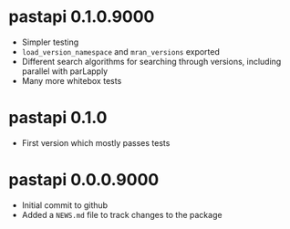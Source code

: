 # pastapi 0.1.0.9000

* Simpler testing
* `load_version_namespace` and `mran_versions` exported
* Different search algorithms for searching through versions, including parallel with parLapply
* Many more whitebox tests

# pastapi 0.1.0

* First version which mostly passes tests

# pastapi 0.0.0.9000

* Initial commit to github
* Added a `NEWS.md` file to track changes to the package
